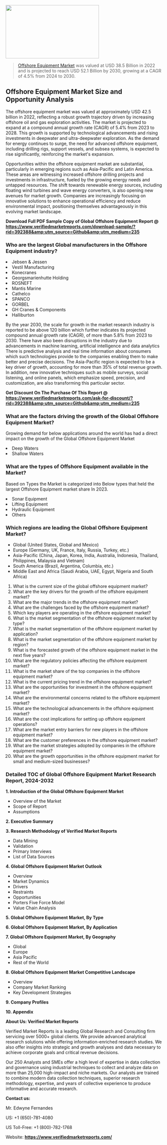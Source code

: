 <img src="https://ffe5etoiles.com/wp-content/uploads/2024/12/MST1-300x171.png" alt="" width="300" height="171" class="alignnone size-medium wp-image-20088" /><blockquote><p><p><a href="https://www.verifiedmarketreports.com/download-sample/?rid=392388&utm_source=Github&utm_medium=235" target="_blank">Offshore Equipment Market</a> was valued at USD 38.5 Billion in 2022 and is projected to reach USD 52.1 Billion by 2030, growing at a CAGR of 4.5% from 2024 to 2030.</p></blockquote><p><h2>Offshore Equipment Market Size and Opportunity Analysis</h2> <p>The offshore equipment market was valued at approximately USD 42.5 billion in 2022, reflecting a robust growth trajectory driven by increasing offshore oil and gas exploration activities. The market is projected to expand at a compound annual growth rate (CAGR) of 5.4% from 2023 to 2028. This growth is supported by technological advancements and rising investments in deepwater and ultra-deepwater exploration. As the demand for energy continues to surge, the need for advanced offshore equipment, including drilling rigs, support vessels, and subsea systems, is expected to rise significantly, reinforcing the market's expansion.</p> <p>Opportunities within the offshore equipment market are substantial, particularly in emerging regions such as Asia-Pacific and Latin America. These areas are witnessing increased offshore drilling projects and investments in infrastructure, fueled by the growing energy needs and untapped resources. The shift towards renewable energy sources, including floating wind turbines and wave energy converters, is also opening new avenues for market growth. Companies are increasingly focusing on innovative solutions to enhance operational efficiency and reduce environmental impact, positioning themselves advantageously in this evolving market landscape.</p> </p><p class=""><strong>Download Full PDF Sample Copy of Global Offshore Equipment Report @ <a href="https://www.verifiedmarketreports.com/download-sample/?rid=392388&amp;utm_source=Github&amp;utm_medium=235" target="_blank">https://www.verifiedmarketreports.com/download-sample/?rid=392388&amp;utm_source=Github&amp;utm_medium=235</a></strong></p><h3 id="" class="">Who are the largest Global manufacturers in the Offshore Equipment industry?</h3><p><li>Jebsen & Jessen</li><li> Vestil Manufacturing</li><li> Konecranes</li><li> Georgsmarienhutte Holding</li><li> ROSNEFT</li><li> Mantis Marine</li><li> Cathelco</li><li> SPANCO</li><li> GORBEL</li><li> GH Cranes & Components</li><li> Halliburton</li></p><div class=""><div class="" dir="" data-message-author-role="" data-message-id="" data-message-model-slug=""><div class=""><div class=""><div class=""><div class="" dir="" data-message-author-role="" data-message-id="" data-message-model-slug=""><div class=""><div class=""><p>By the year 2030, the scale for growth in the market research industry is reported to be above 120 billion which further indicates its projected compound annual growth rate (CAGR), of more than 5.8% from 2023 to 2030. There have also been disruptions in the industry due to advancements in machine learning, artificial intelligence and data analytics There is predictive analysis and real time information about consumers which such technologies provide to the companies enabling them to make better and precise decisions. The Asia-Pacific region is expected to be a key driver of growth, accounting for more than 35% of total revenue growth. In addition, new innovative techniques such as mobile surveys, social listening, and online panels, which emphasize speed, precision, and customization, are also transforming this particular sector.</p><p><strong>Get Discount On The Purchase Of This Report @&nbsp; <a href="https://www.verifiedmarketreports.com/ask-for-discount/?rid=392388&amp;utm_source=Github&amp;utm_medium=235" target="_blank">https://www.verifiedmarketreports.com/ask-for-discount/?rid=392388&amp;utm_source=Github&amp;utm_medium=235</a></strong></p></div></div></div></div></div></div></div></div><h3 id="" class="">What are the factors driving the growth of the Global Offshore Equipment Market?</h3><p id="" class="">Growing demand for below applications around the world has had a direct impact on the growth of the Global Offshore Equipment Market</p><p id="" class=""><li>Deep Waters</li><li> Shallow Waters</li></p><h3 id="" class="">What are the types of Offshore Equipment available in the Market?</h3><p id="" class="">Based on Types the Market is categorized into Below types that held the largest Offshore Equipment market share In 2023.</p><p id="" class=""><li>Sonar Equipment</li><li> Lifting Equipment</li><li> Hydraulic Equipment</li><li> Others</li></p><h3 id="" class="">Which regions are leading the Global Offshore Equipment Market?</h3><ul><li>Global (United States, Global and Mexico)</li><li>Europe (Germany, UK, France, Italy, Russia, Turkey, etc.)</li><li>Asia-Pacific (China, Japan, Korea, India, Australia, Indonesia, Thailand, Philippines, Malaysia and Vietnam)</li><li>South America (Brazil, Argentina, Columbia, etc.)</li><li>Middle East and Africa (Saudi Arabia, UAE, Egypt, Nigeria and South Africa)</li></ul><p><ol>  <li>What is the current size of the global offshore equipment market?</li>  <li>What are the key drivers for the growth of the offshore equipment market?</li>  <li>What are the major trends in the offshore equipment market?</li>  <li>What are the challenges faced by the offshore equipment market?</li>  <li>Which key players are operating in the offshore equipment market?</li>  <li>What is the market segmentation of the offshore equipment market by type?</li>  <li>What is the market segmentation of the offshore equipment market by application?</li>  <li>What is the market segmentation of the offshore equipment market by region?</li>  <li>What is the forecasted growth of the offshore equipment market in the next five years?</li>  <li>What are the regulatory policies affecting the offshore equipment market?</li>  <li>What is the market share of the top companies in the offshore equipment market?</li>  <li>What is the current pricing trend in the offshore equipment market?</li>  <li>What are the opportunities for investment in the offshore equipment market?</li>  <li>What are the environmental concerns related to the offshore equipment market?</li>  <li>What are the technological advancements in the offshore equipment market?</li>  <li>What are the cost implications for setting up offshore equipment operations?</li>  <li>What are the market entry barriers for new players in the offshore equipment market?</li>  <li>What are the customer preferences in the offshore equipment market?</li>  <li>What are the market strategies adopted by companies in the offshore equipment market?</li>  <li>What are the growth opportunities in the offshore equipment market for small and medium-sized businesses?</li></ol></p><h3 id="" class="">Detailed TOC of Global Offshore Equipment Market Research Report, 2024-2032</h3><p id="" class=""><strong>1. Introduction of the Global Offshore Equipment Market</strong></p><ul><li>Overview of the Market</li><li>Scope of Report</li><li>Assumptions</li></ul><p id="" class=""><strong>2. Executive Summary</strong></p><p id="" class=""><strong>3. Research Methodology of&nbsp;Verified Market Reports</strong></p><ul><li>Data Mining</li><li>Validation</li><li>Primary Interviews</li><li>List of Data Sources</li></ul><p id="" class=""><strong>4. Global Offshore Equipment Market Outlook</strong></p><ul><li>Overview</li><li>Market Dynamics</li><li>Drivers</li><li>Restraints</li><li>Opportunities</li><li>Porters Five Force Model</li><li>Value Chain Analysis</li></ul><p id="" class=""><strong>5. Global Offshore Equipment Market, By&nbsp;Type</strong></p><p id="" class=""><strong>6. Global Offshore Equipment Market, By Application</strong></p><p id="" class=""><strong>7. Global Offshore Equipment Market, By Geography</strong></p><ul><li>Global</li><li>Europe</li><li>Asia Pacific</li><li>Rest of the World</li></ul><p id="" class=""><strong>8. Global Offshore Equipment Market Competitive Landscape</strong></p><ul><li>Overview</li><li>Company Market Ranking</li><li>Key Development Strategies</li></ul><p id="" class=""><strong>9. Company Profiles</strong></p><p id="" class=""><strong>10. Appendix</strong></p><p id="" class=""><strong>About Us: Verified Market Reports</strong></p><p id="" class="">Verified Market Reports is a leading Global Research and Consulting firm servicing over 5000+ global clients. We provide advanced analytical research solutions while offering information-enriched research studies. We also offer insights into strategic and growth analyses and data necessary to achieve corporate goals and critical revenue decisions.</p><p id="" class="">Our 250 Analysts and SMEs offer a high level of expertise in data collection and governance using industrial techniques to collect and analyze data on more than 25,000 high-impact and niche markets. Our analysts are trained to combine modern data collection techniques, superior research methodology, expertise, and years of collective experience to produce informative and accurate research.</p><p id="" class=""><strong>Contact us:</strong></p><p id="" class="">Mr. Edwyne Fernandes</p><p id="" class="">US: +1 (650)-781-4080</p><p id="" class="">US Toll-Free: +1 (800)-782-1768</p><p id="" class="">Website: <a target="" data-test-app-aware-link=""><strong>https://www.verifiedmarketreports.com/</strong></a></p>
